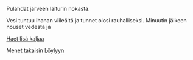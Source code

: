 Pulahdat järveen laiturin nokasta.

Vesi tuntuu ihanan viileältä ja tunnet olosi rauhalliseksi. 
Minuutin jälkeen nouset vedestä ja

[Haet lisä kaljaa](/kalja/kalja.md)

Menet takaisin [Löylyyn](/../loyly.md)

